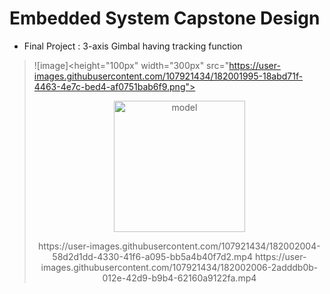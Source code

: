 # Embedded System Capstone Design
 - Final Project : 3-axis Gimbal having tracking function
> ![image]<height="100px" width="300px" src="https://user-images.githubusercontent.com/107921434/182001995-18abd71f-4463-4e7c-bed4-af0751bab6f9.png">
> <p align="center"> <img width="210" alt="model" src="https://user-images.githubusercontent.com/107921434/182002144-da4ff58e-627c-4e64-9871-f6dbfcce16c0.png"> <center></p>
> https://user-images.githubusercontent.com/107921434/182002004-58d2d1dd-4330-41f6-a095-bb5a4b40f7d2.mp4
> https://user-images.githubusercontent.com/107921434/182002006-2adddb0b-012e-42d9-b9b4-62160a9122fa.mp4

